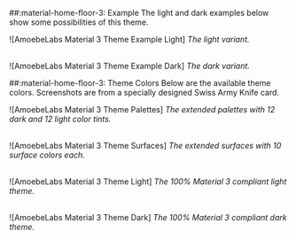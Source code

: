 ##:material-home-floor-3: Example
The light and dark examples below show some possibilities of this theme.

![AmoebeLabs Material 3 Theme Example Light]
_The light variant._

<br>![AmoebeLabs Material 3 Theme Example Dark]
_The dark variant._

##:material-home-floor-3: Theme Colors
Below are the available theme colors. Screenshots are from a specially designed Swiss Army Knife card.

![AmoebeLabs Material 3 Theme Palettes]
_The extended palettes with 12 dark and 12 light color tints._

<br>![AmoebeLabs Material 3 Theme Surfaces]
_The extended surfaces with 10 surface colors each._

<br>![AmoebeLabs Material 3 Theme Light]
_The 100% Material 3 compliant light theme._

<br>![AmoebeLabs Material 3 Theme Dark]
_The 100% Material 3 compliant dark theme._


